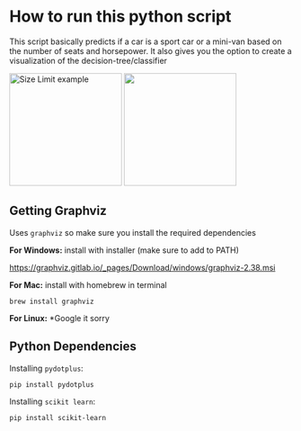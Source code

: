 # How to run this python script
This script basically predicts if a car is a sport car or a mini-van based on the number of seats and horsepower.
It also gives you the option to create a visualization of the decision-tree/classifier

<p float="center">
  <img src="https://virtueanalytics.com/wp-content/uploads/2015/07/GraphvizLogo.png" alt="Size Limit example" width="200" />
  <img src="https://upload.wikimedia.org/wikipedia/commons/thumb/c/c3/Python-logo-notext.svg/2000px-Python-logo-notext.svg.png" width="200" /> 
</p>

## Getting Graphviz
Uses `graphviz` so make sure you install the required dependencies

**For Windows:** install with installer (make sure to add to PATH)

https://graphviz.gitlab.io/_pages/Download/windows/graphviz-2.38.msi


**For Mac:** install with homebrew in terminal
```
brew install graphviz
```
**For Linux:** *Google it sorry

## Python Dependencies

Installing `pydotplus`:

```
pip install pydotplus
```
Installing `scikit learn`:

```
pip install scikit-learn
```

